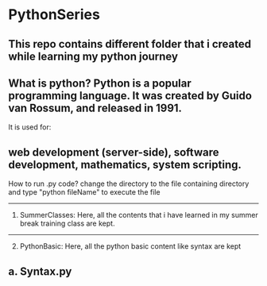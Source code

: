 # PythonSeries
This repo contains different folder that i created while learning my python journey
----------------------------------------------------------------------------------------------------
  What is python?
  Python is a popular programming language. It was created by Guido van Rossum, and released in 1991.
----------------------------------------------------------------------------------------------------
  It is used for:

  web development (server-side),
  software development,
  mathematics,
  system scripting.
----------------------------------------------------------------------------------------------------
  How to run .py code?
  change the directory to the file containing directory and type "python fileName" to execute the file

----------------------------------------------------------------------------------------------------

1. SummerClasses:
  Here, all the contents that i have learned in my summer break training class are kept.
  ----------------------------------------------------------------------------------------------------

 2. PythonBasic:
  Here, all the python basic content like syntax are kept

  a. Syntax.py
----------------------------------------------------------------------------------------------------
